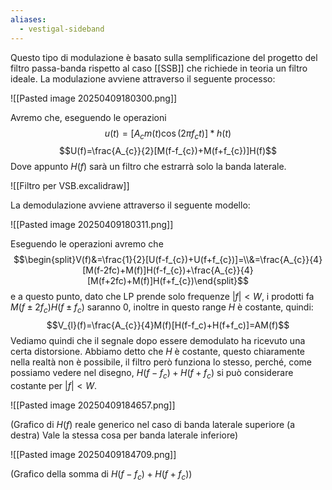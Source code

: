 ```yaml
---
aliases:
  - vestigal-sideband
---
```

Questo tipo di modulazione è basato sulla semplificazione del progetto del filtro passa-banda rispetto al caso [[SSB]] che richiede in teoria un filtro ideale.
La modulazione avviene attraverso il seguente processo:

![[Pasted image 20250409180300.png]]

Avremo che, eseguendo le operazioni $$u(t)=[A_{c}m(t)\cos(2\pi f_{c}t)]*h(t)$$$$U(f)=\frac{A_{c}}{2}[M(f-f_{c})+M(f+f_{c})]H(f)$$
Dove appunto $H(f)$ sarà un filtro che estrarrà solo la banda laterale.

![[Filtro per VSB.excalidraw]]

La demodulazione avviene attraverso il seguente modello:

![[Pasted image 20250409180311.png]]

Eseguendo le operazioni avremo che
$$\begin{split}V(f)&=\frac{1}{2}[U(f-f_{c})+U(f+f_{c})]=\\&=\frac{A_{c}}{4}[M(f-2fc)+M(f)]H(f-f_{c})+\frac{A_{c}}{4}[M(f+2fc)+M(f)]H(f+f_{c})\end{split}$$
e a questo punto, dato che LP prende solo frequenze $|f|<W$, i prodotti fa $M(f\pm2f_{c})H(f\pm f_c)$ saranno 0, inoltre in questo range $H$ è costante, quindi:
$$V_{l}(f)=\frac{A_{c}}{4}M(f)[H(f-f_c)+H(f+f_c)]=AM(f)$$
Vediamo quindi che il segnale dopo essere demodulato ha ricevuto una certa distorsione.
Abbiamo detto che $H$ è costante, questo chiaramente nella realtà non è possibile, il filtro però funziona lo stesso, perché, come possiamo vedere nel disegno, $H(f-f_c)+H(f+f_c)$ si può considerare costante per $|f|<W$.

![[Pasted image 20250409184657.png]]

(Grafico di $H(f)$ reale generico nel caso di banda laterale superiore (a destra) Vale la stessa cosa per banda laterale inferiore)

![[Pasted image 20250409184709.png]]

(Grafico della somma di $H(f-f_c)+H(f+f_c)$)
